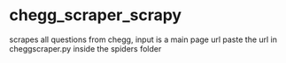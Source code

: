 # chegg_scraper_scrapy
scrapes all questions from chegg, input is a main page url
paste the url in cheggscraper.py inside the spiders folder
